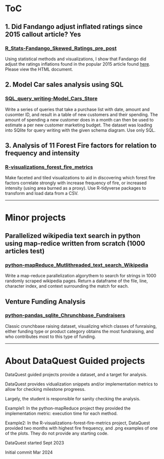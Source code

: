# ToC

## 1. Did Fandango adjust inflated ratings since 2015 callout article? Yes
### [R_Stats-Fandango_Skewed_Ratings_pre_post](/R_Stats-Fandango_Skewed_Ratings_pre_post)

Using statistical methods and visualizations, I show that Fandango did adjust the ratings inflations found in the popular 2015 article found [here](https://fivethirtyeight.com/features/fandango-movies-ratings/). Please view the HTML document.

## 2. Model Car sales analysis using SQL
### [SQL_query_writing-Model_Cars_Store](/SQL_query_writing-Model_Cars_Store)

Write a series of queries that take a purchase list with date, amount and cusomter ID, and result in a table of new customers and their spending. The amount of spending a new customer does in a month can then be used to estimate a per new customer marketing budget.
The dataset was loading into SQlite for query writing with the given schema diagram. Use only SQL.

## 3. Analysis of 11 Forest Fire factors for relation to frequency and intensity
### [R-visualizations_forest_fire_metrics](/R-visualizations_forest_fire_metrics)

Make faceted and tiled visualizations to aid in discovering which forest fire factors correlate strongly with increase frequency of fire, or increased intensity (using area burned as a proxy). Use R-tidyverse packages to transform and load data from a CSV. 

---

# Minor projects

## Parallelized wikipedia text search in python using map-redice written from scratch (1000 articles test)
### [python-mapReduce_Mutlithreaded_text_search_Wikipedia](/python-mapReduce_Mutlithreaded_text_search_Wikipedia)

Write a map-reduce parallelization algorythem to search for strings in 1000 randomly scraped wikipedia pages. Return a dataframe of the file, line, character index, and context surrounding the match for each.

## Venture Funding Analysis
### [python-pandas_sqlite_Chrunchbase_Fundraisers](/python-pandas_sqlite_Chrunchbase_Fundraisers)

Classic crunchbase raising dataset, visualizing which classes of funraising, either funding type or product category obtains the most fundraising, and who contributes most to this type of funding.

---

# About DataQuest Guided projects

DataQuest guided projects provide a dataset, and a target for analysis.

DataQuest provides vidualization snippets and/or implementation metrics to allow for checking milestone progreess.

Largely, the student is responsible for sanity checking the analysis.

Example1: In the python-mapReduce project they provided the implementation metric: execution time for each method.

Example2: In the R-visualizations-forest-fire-metrics project, DataQuest provided two months with highest fire frequency, and .png examples of one of the plots.
They do not provide any starting code.

DataQuest started Sept 2023

Initial commit Mar 2024
